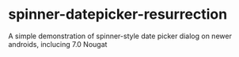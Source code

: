 # spinner-datepicker-resurrection
A simple demonstration of spinner-style date picker dialog on newer androids, inclucing 7.0 Nougat
